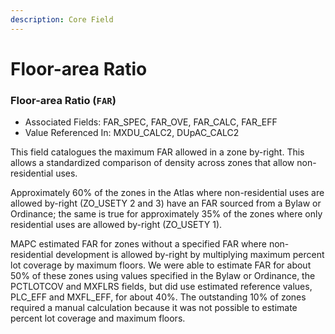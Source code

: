 ```yaml
---
description: Core Field
---
```


# Floor-area Ratio

### Floor-area Ratio \(`FAR`\) 

* Associated Fields: FAR\_SPEC, FAR\_OVE, FAR\_CALC, FAR\_EFF 
* Value Referenced In: MXDU\_CALC2, DUpAC\_CALC2 

This field catalogues the maximum FAR allowed in a zone by-right. This allows a standardized comparison of density across zones that allow non-residential uses.  

Approximately 60% of the zones in the Atlas where non-residential uses are allowed by-right \(ZO\_USETY 2 and 3\) have an FAR sourced from a Bylaw or Ordinance; the same is true for approximately 35% of the zones where only residential uses are allowed by-right \(ZO\_USETY 1\). 

MAPC estimated FAR for zones without a specified FAR where non-residential development is allowed by-right by multiplying maximum percent lot coverage by maximum floors. We were able to estimate FAR for about 50% of these zones using values specified in the Bylaw or Ordinance, the PCTLOTCOV and MXFLRS fields, but did use estimated reference values, PLC\_EFF and MXFL\_EFF, for about 40%. The outstanding 10% of zones required a manual calculation because it was not possible to estimate percent lot coverage and maximum floors.        

